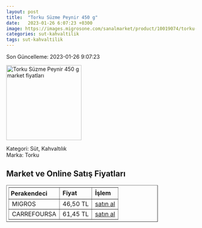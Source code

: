 ```yaml
---
layout: post
title:  "Torku Süzme Peynir 450 g"
date:   2023-01-26 6:07:23 +0300
image: https://images.migrosone.com/sanalmarket/product/10019074/torku-suzme-peynir-450-gr-a87c50-1650x1650.jpg
categories: sut-kahvaltilik
tags: sut-kahvaltilik
---
```


Son Güncelleme: 2023-01-26 9:07:23

<img src="https://images.migrosone.com/sanalmarket/product/10019074/torku-suzme-peynir-450-gr-a87c50-1650x1650.jpg" width="200" alt="Torku Süzme Peynir 450 g market fiyatları" />

Kategori: Süt, Kahvaltılık
<br />
Marka: Torku

<h2>Market ve Online Satış Fiyatları</h2>

<table border="1" style="padding: 5px;width:80%;">
  <tr>
    <td style="padding: 5px;"><strong>Perakendeci</strong></td>
    <td><strong>Fiyat</strong></td>
    <td><strong>İşlem</strong></td>
  </tr>
  <tr>
              <td title="Migros">MIGROS</td>
              <td>46,50 TL</td>
              <td><a title="Migros" target="_blank" href="https://www.migros.com.tr/torku-suzme-peynir-450-g-p-98e102">satın al</a></td>
            </tr><tr>
              <td title="CarrefourSA">CARREFOURSA</td>
              <td>61,45 TL</td>
              <td><a title="CarrefourSA" target="_blank" href="https://www.carrefoursa.com/torku-suzme-peynir-450-g-p-30149074">satın al</a></td>
            </tr>
</table>
